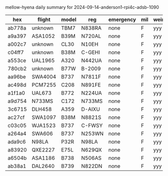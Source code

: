 mellow-hyena daily summary for 2024-09-14-anderson1-rpi4c-adsb-1090

|hex|flight|model|reg|emergency|mil|weirdo|
|--|--|--|--|--|--|--|
|ab778a|unknown|TBM7|N838RA|none|F|yyy|
|a9a397|ASA1052|B39M|N720AL|none|F|yyy|
|a002c7|unknown|CL30|N10EH|none|F|yyy|
|c04ff7|unknown|B38M|C-GEHI|none|F|yyy|
|a553ce|UAL1965|A320|N442UA|none|F|yyy|
|780cb2|unknown|B77W|B-2009|none|F|yyy|
|aa96be|SWA4004|B737|N7811F|none|F|yyy|
|ac498d|PCM7255|C208|N891FE|none|F|yyy|
|a1f1a0|UAL673|B772|N224UA|none|F|yyy|
|a9d754|N733MS|C172|N733MS|none|F|yyy|
|3c6715|DLH458|A359|D-AIXU|none|F|yyy|
|ac27cf|SWA1097|B38M|N8821S|none|F|yyy|
|c03c05|WJA1523|B737|C-FWSY|none|F|yyy|
|a264a4|SWA606|B737|N253WN|none|F|yyy|
|ada9c6|N98LA|P32R|N98LA|none|F|yyy|
|a83920|QXE2227|E75L|N629QX|none|F|yyy|
|a6504b|ASA1186|B738|N506AS|none|F|yyy|
|ab38a1|DAL2640|B739|N822DN|none|F|yyy|
